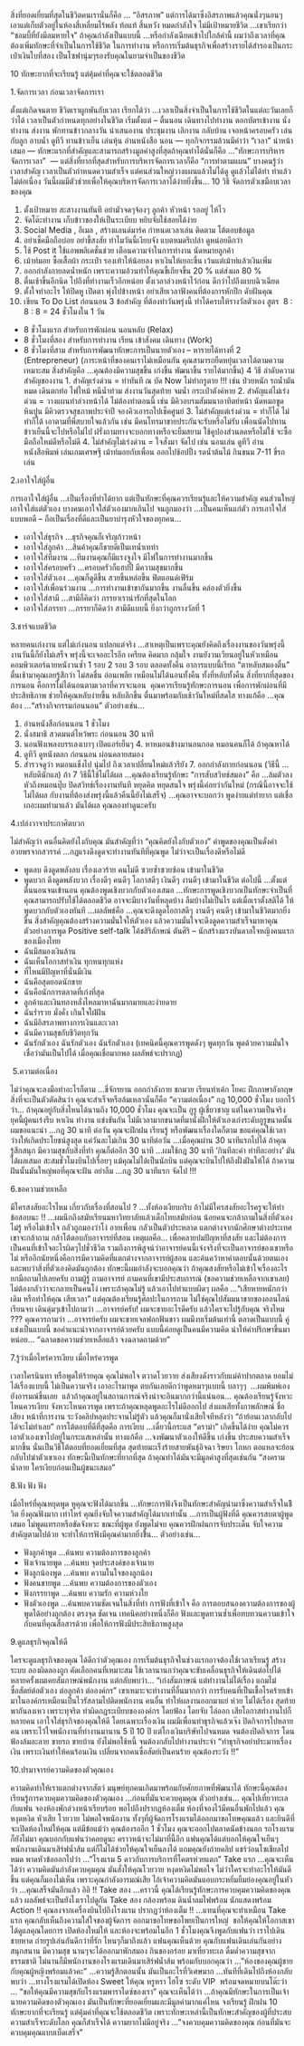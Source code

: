สิ่งที่ยอดเยี่ยมที่สุดในชีวิตคนเรานั่นก็คือ … “อิสรภาพ” แต่การได้มาซึ่งอิสรภาพแล้วคุณนั่งๆนอนๆ เอาแต่เก็บตัวอยู่ในห้องสี่เหลี่ยมไร้พลัง ท้อแท้ สิ้นหวัง หมดกำลังใจ ไม่มีเป้าหมายชีวิต …เขาเรียกว่า “ซอมบี้ที่ยังมีลมหายใจ”
ถ้าคุณกำลังเป็นแบบนี้ …หรือกำลังเฉียดเข้าไปใกล้คำนี้ ผมว่าถึงเวลาที่คุณต้องเพิ่มทักษะที่จำเป็นในการใช้ชีวิต ในการทำงาน หรือการเริ่มต้นธุรกิจเพื่อสร้างรายได้สำรองเป็นกระเป๋าเงินใบที่สอง เป็นโซฟานุ่มๆรองรับคุณในยามจำเป็นของชีวิต

10 ทักษะยากที่จะเรียนรู้ แต่คุ้มค่าที่คุณจะใช้ตลอดชีวิต


1.จัดการเวลา ก่อนเวลาจัดการเรา

ตั้งแต่เกิดจนตาย ชีวิตเราผูกพันกับเวลา เรียกได้ว่า …เวลาเป็นสิ่งจำเป็นในการใช้ชีวิตในแต่ละวันเลยก็ว่าได้ เวลาเป็นตัวกำหนดทุกอย่างในชีวิต เริ่มตั้งแต่ – ตื่นนอน เดินทางไปทำงาน ตอกบัตรเข้างาน นั่งทำงาน ส่งงาน พักทานข้าวกลางวัน นำเสนองาน ประชุมงาน เลิกงาน กลับบ้าน เจอหน้าครอบครัว เล่นกับลูก อาบน้ำ ดูทีวี ทานข้าวเย็น เล่นหุ้น อ่านหนังสือ นอน
— ทุกกิจกรรมล้วนมีคำว่า “เวลา” นำหน้าเสมอ —
ทักษะแรกที่สำคัญและสามารถสร้างมูลค่าสูงที่สุดถ้าคุณทำได้นั่นก็คือ …”ทักษะการบริหารจัดการเวลา”  — แต่สิ่งที่ยากที่สุดสำหรับการบริหารจัดการเวลาก็คือ “การทำตามแผน” บางคนรู้ว่าเวลาสำคัญ เวลาเป็นตัวกำหนดความสำเร็จ แต่คนส่วนใหญ่วางแผนแล้วไม่ได้ดู ดูแล้วไม่ได้ทำ ทำแล้วไม่ต่อเนื่อง วันนี้ผมมีตัวช่วยเพื่อให้คุณบริหารจัดการเวลาได้ง่ายยิ่งขึ้น…
10 วิธี จัดการตัวเขมือบเวลาของคุณ
1. ตั้งเป้าหมาย สะสางงานทันที อย่ามัวจดๆจ้องๆ ลูกค้า หัวหน้า รออยู่ ให้ไว
 2. จัดโต๊ะทำงาน เก็บข้าวของให้เป็นระเบียบ หยิบจับใช้สอยได้ง่าย
 3. Social Media , อีเมล , สร้างแลนด์มาร์ค กำหนดเวลาเล่น ติดตาม โต้ตอบข้อมูล
 4. อย่าเช็คมือถือบ่อย อย่าขี้สงสัย ทำไมวันนี้เงียบจัง แบตหมดรึเปล่า ดูหน่อยดีกว่า
 5. ใช้ Post it ใช้แอพพลิเคชั่นช่วย เตือนความจำในการทำงาน นัดหมายลูกค้า
 6. เม้าท์มอย ซื้อเสื้อผ้า กระเป๋า รองเท้าให้น้อยลง หาเงินให้เยอะขึ้น เว้นแต่เม้าท์แล้วเงินเพิ่ม
 7. ออกกำลังกายลดน้ำหนัก เพราะความอ้วนทำให้คุณขี้เกียจขึ้น 20 % แต่ส่งผล 80 %
 8. ตื่นเช้าขึ้นอีกนิด ไปถึงที่ทำงานเร็วอีกหน่อย ตั้งเวลาล่วงหน้าไว้ก่อน ดีกว่าไปถึงแบบฉิวเฉียด
 9. ตั้งใจทำอะไร ให้ปิดหู เปิดตา พุ่งไปข้างหน้า อย่าเสียเวลาฟังคนที่ต้องการหักปีก ดับฝันคุณ
 10. เขียน To Do List ก่อนนอน 3 ข้อสำคัญ ที่ต้องทำวันพรุ่งนี้ ทำได้ครบให้รางวัลตัวเอง
สูตร  8 : 8 : 8 = 24 ชั่วโมงใน 1 วัน
- 8 ชั่วโมงแรก สำหรับการพักผ่อน นอนหลับ (Relax)
- 8 ชั่วโมงที่สอง สำหรับการทำงาน เรียน เข้าสังคม เดินทาง (Work)
- 8 ชั่วโมงที่สาม สำหรับการพัฒนาทักษะการเป็นนายตัวเอง – หารายได้ทางที่ 2 (Entrepreneur)
(ภาระหน้าที่ของคนเราไม่เหมือนกัน คุณสามารถยืดหยุ่นเวลาได้ตามความเหมาะสม
 สิ่งสำคัญคือ …คุณต้องมีความสุขขึ้น เก่งขึ้น พัฒนาขึ้น รายได้มากขึ้น)
4 วิธี ลำดับความสำคัญของงาน
1. สำคัญเร่งด่วน = ทำทันที ณ บัด Now ไม่ทำกรูตาย !!!
 เช่น ป่วยหนัก รถน้ำมันหมด เดินตกท่อ ไฟไหม้ หนีน้ำท่วม ส่งงานวันสุดท้าย จมน้ำ กระเป๋าตังค์หาย
2. สำคัญแต่ไม่เร่งด่วน = วางแผนทำล่วงหน้าได้ ไม่ต้องทำตอนนี้
 เช่น มีคิวอบรมสัมมนาอาทิตย์หน้า นัดหมอขูดหินปูน มีคิวตรวจสุขภาพประจำปี จองคิวเอารถไปเช็คศูนย์
3. ไม่สำคัญแต่เร่งด่วน = ทำก็ได้ ไม่ทำก็ได้ เอาตามที่พี่สบายใจแล้วกัน
 เช่น มีคนโทรมาขายประกันจะรับหรือไม่รับ เพื่อนนัดไปทานข้าวเย็นนี้จะไปหรือไม่ไป ฝรั่งถามทางจะบอกทางหรือจะยิ้มสยาม ใช้คูปองส่วนลดหรือไม่ใช้ จะซื้อมือถือใหม่ดีหรือไม่ดี
4. ไม่สำคัญไม่เร่งด่วน = ใจสั่งมา จัดไป
 เช่น นอนเล่น ดูทีวี อ่านหนังสือพิมพ์ เล่นเกมเศรษฐี เม้าท์มอยกับเพื่อน ออกไปช้อปปิ้ง รดน้ำต้นไม้ กินขนม 7-11 ขี่รถเล่น

2.เอาใจใส่ผู้อื่น

การเอาใจใส่ผู้อื่น …เป็นเรื่องที่ทำได้ยาก แต่เป็นทักษะที่คุณควรเรียนรู้และให้ความสำคัญ คนส่วนใหญ่เอาใจใส่แต่ตัวเอง บางคนเอาใจใส่ตัวเองมากเกินไป จนถูกมองว่า …เป็นคนเห็นแก่ตัว การเอาใจใส่แบบพอดี – ถือเป็นเรื่องที่ดีและเป็นยาบำรุงหัวใจของทุกคน…
- เอาใจใส่ธุรกิจ …ธุรกิจคุณก็เจริญก้าวหน้า
- เอาใจใส่ลูกค้า …สินค้าคุณก็ขายดีเป็นเทน้ำเทท่า
- เอาใจใส่ทีมงาน …ทีมงานคุณก็มีแรงจูงใจ มีไฟในการทำงานมากขึ้น
- เอาใจใส่ครอบครัว …ครอบครัวก็แฮปปี้ มีความสุขมากขึ้น
- เอาใจใส่ตัวเอง …คุณก็ดูดีขึ้น สวยขึ้นหล่อขึ้น ฟิตแอนด์เฟิร์ม
- เอาใจใส่เพื่อนร่วมงาน …การทำงานเข้าขากันมากขึ้น งานลื่นขึ้น คล่องตัวยิ่งขึ้น
- เอาใจใส่สามี …สามีก็คิดว่า ภรรยาเราน่ารักที่สุดในโลก
- เอาใจใส่ภรรยา …ภรรยาก็คิดว่า สามีดีแบบนี้ ยิ่งกว่าถูกรางวัลที่ 1

3.ชาร์จแบตชีวิต

หลายคนเก่งงาน แต่ไม่เก่งนอน แปลกแต่จริง …สาเหตุเป็นเพราะคุณยังคิดถึงเรื่องงานของวันพรุ่งนี้ งานวันนี้ก็ยังไม่เสร็จ พรุ่งนี้จะเจออะไรอีก เครียด คิดมาก กลุ้มใจ งานยังวนเวียนอยู่ในหัวเหมือนคอมพิวเตอร์ฉายหนังวนซ้ำ 1 รอบ 2 รอบ 3 รอบ ตลอดทั้งคืน
อาการแบบนี้เรียก “ตาหลับสมองตื่น” ตื่นเช้ามาคุณเลยรู้สึกว่า ไม่สดชื่น อ่อนเพลีย เหมือนไม่ได้นอนทั้งคืน ทั้งที่หลับทั้งคืน
สิ่งที่ยากที่สุดของการนอน คือการไม่ได้นอนตามเวลาที่ควรจะนอน  คุณควรเรียนรู้ทักษะการนอน เพื่อการพักผ่อนที่มีประสิทธิภาพ ช่วยให้คุณหลับง่ายขึ้น หลับลึกขึ้น ตื่นมาพร้อมกับเช้าวันใหม่ที่สดใส
ทางแก้คือ …คุณต้อง …“สร้างกิจกรรมก่อนนอน” ตัวอย่างเช่น…
1. อ่านหนังสือก่อนนอน 1 ชั่วโมง
 2. นั่งสมาธิ สวดมนต์ไหว้พระ ก่อนนอน 30 นาที
 3. นอนฟังเพลงบรรเลงเบาๆ เปิดแอร์เย็นๆ
 4. หาหมอนข้างมานอนกอด หมอนคนก็ได้ ถ้าคุณหาได้
 5. ดูทีวี ดูหนังตลก ก่อนนอน ผ่อนคลายสมอง
 6. สำรวจดูว่า หมอนแข็งไป นุ่มไป ถึงเวลาเปลี่ยนใหม่แล้วรึยัง
 7. ออกกำลังกายก่อนนอน (วิธีนี้ …หลับดีนักแล)
ถ้า 7 วิธีนี้ใช้ไม่ได้ผล …คุณต้องเรียนรู้ทักษะ “การสับสวิทช์สมอง” คือ …ล้มตัวลง หัวถึงหมอนปุ๊บ ปิดสวิทช์เรื่องงานทันที หยุดคิด หยุดสนใจ พรุ่งนี้ค่อยว่ากันใหม่ (กรณีนี้อาจจะใช้ไม่ได้ผล กับงานที่ต้องส่งพรุ่งนี้แล้วคืนนี้ยังไม่เสร็จ) …คุณอาจจะบอกว่า พูดง่ายแต่ทำยาก แต่เชื่อเถอะผมทำมาแล้ว มันได้ผล คุณลองทำดูนะครับ

4.เปล่งวาจาประกาศิตบวก

ไม่สำคัญว่า คนอื่นคิดยังไงกับคุณ มันสำคัญที่ว่า “คุณคิดยังไงกับตัวเอง” คำพูดของคุณเป็นดั่งคำอวยพรจากสวรรค์ …กฎแรงดึงดูดจะทำงานทันทีที่คุณพูด ไม่ว่าจะเป็นเรื่องดีหรือไม่ดี
- พูดลบ ดึงดูดพลังลบ เรื่องเลวร้าย คนไม่ดี ซวยซ้ำซวยซ้อน เข้ามาในชีวิต
- พูดบวก ดึงดูดพลังบวก เรื่องดีๆ คนดีๆ โอกาสดีๆ เงินดีๆ งานดีๆ เข้ามาในชีวิต
ต่อไปนี้ …ตั้งแต่ตื่นนอนจนเข้านอน คุณต้องพูดเชิงบวกกับตัวเองเสมอ …ทักษะการพูดเชิงบวกเป็นทักษะจำเป็นที่คุณสามารถปรับใช้ได้ตลอดชีวิต อาจจะมีบางวันที่หลุดบ้าง ลืมบ้างไม่เป็นไร แต่เมื่อเราตั้งสติได้ ให้พูดบวกกับตัวเองทันที …ผลลัพธ์คือ …คุณจะดึงดูดโอกาสดีๆ งานดีๆ คนดีๆ เข้ามาในชีวิตมากยิ่งขึ้น สิ่งสำคัญคุณต้องสร้างความมั่นใจให้ตัวเอง แล้วความมั่นใจจะดึงดูดความสำเร็จมาหาคุณ
ตัวอย่างการพูด Positive self-talk โค้ชสิริลักษณ์ ตันศิริ – นักสร้างแรงบันดาลใจหญิงคนแรกของเมืองไทย
- ฉันมีสมองเงินล้าน
- ฉันเห็นโอกาสทำเงิน ทุกหนทุกแห่ง
- ที่ไหนมีปัญหาที่นั่นมีเงิน
- ฉันคือสุดยอดนักขาย
- ฉันคือนักการตลาดที่เก่งที่สุด
- ลูกค้าและเงินทองหลั่งไหลมาหาฉันมากมายและง่ายดาย
- ฉันร่ำรวย มั่งคั่ง เกินใจใฝ่ฝัน
- ฉันมีอิสรภาพทางการเงินและเวลา
- ฉันมีความสุขกับชีวิตทุกวัน
- ฉันรักตัวเอง ฉันรักตัวเอง ฉันรักตัวเอง
(เทคนิคนี้คุณควรพูดดังๆ พูดทุกวัน พูดด้วยความมั่นใจ เชื่อว่ามันเป็นไปได้ เมื่อคุณเชื่อมากพอ ผลลัพธ์จะปรากฏ)

 5.ความต่อเนื่อง 

ไม่ว่าคุณจะลงมือทำอะไรก็ตาม …ขี่จักรยาน ออกกำลังกาย ชกมวย เรียนทำเค้ก โยคะ ฝึกภาษาอังกฤษ สิ่งที่จะเป็นตัวตัดสินว่า คุณจะสำเร็จหรือล้มเหลวนั่นก็คือ “ความต่อเนื่อง”
กฎ 10,000 ชั่วโมง บอกไว้ว่า…
 ถ้าคุณอยู่กับสิ่งไหนได้นานถึง 10,000 ชั่วโมง คุณจะเป็น กูรู ผู้เชี่ยวชาญ
แต่ในความเป็นจริง ยุคนี้ผู้คนเร่งรีบ หาเงิน ทำงาน แข่งขันกัน
 ไม่มีเวลามากขนาดที่มานั่งฝึกให้ตัวเองเก่งระดับกูรูขนาดนั้น
ผมขอแนะนำ …กฎ 30 นาที ต่อวัน
คุณจะฝึกฝน เรียนรู้ หรือพัฒนาเรื่องใดก็ตาม ขอแค่คุณใช้เวลาว่างให้เกิดประโยชน์สูงสุด แค่วันละไม่เกิน 30 นาทีต่อวัน …เมื่อคุณผ่าน 30 นาทีแรกไปได้ ถ้าคุณรู้สึกสนุก มีความสุขกับสิ่งที่ทำ คุณก็ต่ออีก 30 นาที …ผมใช้กฎ 30 นาที ‘กินทีละคำ ทำทีละอย่าง’ มันได้ผลเสมอ สะสมชั่วโมงบินไปเรื่อยๆ แม้คุณไม่ได้เป็นนักบิน แต่คุณจะบินไปให้ถึงฝั่งฝันให้ได้ ถ้าความฝันนั้นมันใหญ่พอที่คุณจะฝัน
อย่าลืม …กฎ 30 นาทีแรก จัดไป !!!

6.ขอความช่วยเหลือ

มีใครสงสัยอะไรไหม เกี่ยวกับเรื่องที่สอนไป ? …ทั้งห้องเงียบกริบ ถ้าไม่มีใครสงสัยอะไรครูจะให้ทำข้อสอบนะ !! …ผมนึกถึงสมัยเรียนมหาวิทยาลัยแล้วเด็กไทยสมัยก่อน น้อยคนจะกล้าถามในสิ่งที่ตัวเองไม่รู้ หรือไม่เข้าใจ กลัวถูกมองว่าโง่ อายเพื่อน กลัวเป็นตัวประหลาด แตกต่างจากนักศึกษาต่างประเทศ เขาจะกล้าถาม กล้าโต้ตอบกับอาจารย์ที่สอน เหตุผลคือ…
เพื่อคลายปมปัญหาที่สงสัย และไม่ต้องการเป็นคนที่เข้าใจอะไรผิดๆไปชั่วชีวิต รวมถึงการพิสูจน์ว่าอาจารย์คนนี้เจ๋งจริงที่จะเป็นอาจารย์ของเขาหรือไม่ หรืออีกนัยหนึ่งคือการมีความคิดที่แตกต่างจากอาจารย์ผู้สอน และค้นคว้าหาคำตอบนั้นด้วยตนเอง และพบว่าสิ่งที่ตัวเองคิดมันถูกต้อง
ทักษะนี้ผมกำลังจะบอกคุณว่า ถ้าคุณสงสัยหรือไม่เข้าใจเรื่องอะไร ยกมือถามไปเลยครับ ถามผู้รู้ ถามอาจารย์ ถามคนที่เขามีประสบการณ์ (ขอความช่วยเหลือจากเขาเลย) ไม่ต้องกลัวว่าจะกลายเป็นคนโง่
เพราะถ้าคุณไม่รู้ แล้วเอาไปทำแบบผิดๆ ผลคือ …“เสียหายหนักกว่าเดิม หรือทำให้คุณ เสียเวลา”
แต่คุณต้องเรียนรู้ศิลปะในการถาม ไม่ใช่คุณไปสัมมนาขายของออนไลน์ เรียนจบ เดินดุ่มๆเข้าไปถามว่า …อาจารย์ครับ! ผมจะขายอะไรดีครับ แล้วใครจะไปรู้กับคุณ จริงไหม ??? คุณควรถามว่า …อาจารย์ครับ ผมจะขายเจลฟอกฟันขาว ผมมีงบเริ่มต้นเท่านี้ ตลาดเป็นแบบนี้ คู่แข่งเป็นแบบนี้ ขอคำแนะนำจากอาจารย์ด้วยครับ แบบนี้ค่อยดูเป็นคนมีความคิด น่าให้คำปรึกษาขึ้นมาหน่อย…
“ฉลาดขอความช่วยเหลือแล้ว จงฉลาดถามด้วย”

7.รู้ว่าเมื่อไหร่ควรเงียบ เมื่อไหร่ควรพูด

เวลาใครนินทา หรือพูดให้ร้ายคุณ คุณไม่พอใจ ตวาดโวยวาย ส่งเสียงดังราวกับแม่ค้าปากตลาด ยอมไม่ได้เรื่องแบบนี้ ไม่เป็นความจริง เอาอะไรมาพูด ตบกันเลยดีกว่าพูดหมาๆแบบนี้ บลาๆๆ  …ผมพิมพ์เองยังอารมณ์ขึ้นเลย  แล้วถ้าคุณอยู่ในสถานการณ์จริงน่าจะอินมากกว่านี้แน่นอน…
คุณต้องเรียนรู้จังหวะไหนควรเงียบ จังหวะไหนควรพูด เพราะถ้าคุณหลุดพูดอะไรไม่ดีออกไป ส่งผลเสียทั้งภาพลักษณ์ ชื่อเสียง หน้าที่การงาน ระวังคลิปหลุดประจานไม่รู้ตัว แล้วคุณก็มานั่งเสียใจทีหลังว่า “ถ้าย้อนเวลากลับไปได้จะไม่ทำเลย”
การโต้ตอบที่ดีที่สุดคือ การเงียบ …เดี๋ยวนี้กระแส “ดราม่า” เกิดขึ้นได้ง่าย คุณไม่ควรเอาตัวเองเขาไปอยู่ในกระแสเหล่านั้น
ทางแก้คือ …จงพัฒนาตัวเองให้ดีขึ้น เก่งขึ้น ประสบความสำเร็จมากขึ้น นั่นเป็นวิธีโต้ตอบที่ยอดเยี่ยมที่สุด สุดท้ายมะเร็งร้ายสายพันธุ์อิจฉา ริษยา โกหก ตอแหลจะย้อนกลับไปฆ่าตัวเขาเอง ทักษะนี้เป็นทักษะที่ยากที่สุด ถ้าคุณทำได้มันจะมีมูลค่าสูงที่สุดเช่นกัน
“สงครามน้ำลาย ใครเงียบก่อนเป็นผู้ชนะเสมอ”

8.ฟัง ฟัง ฟัง

เมื่อไหร่ที่คุณหยุดพูด หูคุณจะฟังได้มากขึ้น …ทักษะการฟังจึงเป็นทักษะสำคัญนำมาซึ่งความสำเร็จในชีิวิต ยิ่งคุณฟังมาก เท่าไหร่ คุณยิ่งจับใจความสำคัญได้มากเท่านั้น …การเป็นผู้ฟังที่ดี คุณควรสบตาผู้พูดเสมอ ไม่พูดแทรกหรือขัดจังหวะ ขณะที่ผู้พูด ยังพูดไม่จบ คุณควรฝึกฝนการจับประเด็น จับใจความสำคัญตามไปด้วย จะทำให้การฟังมีคุณค่ามากยิ่งขึ้้น…
ตัวอย่างเช่น…
- ฟังลูกค้าพูด …ค้นพบ ความต้องการของลูกค้า
- ฟังเจ้านายพูด …ค้นพบ จุดประสงค์ของเจ้านาย
- ฟังลูกน้องพูด …ค้นพบ ความในใจของลูกน้อง
- ฟังคนขายพูด …ค้นพบ ความต้องการของตัวเอง
- ฟังภรรยาพูด …ค้นพบ ความรัก ความห่วงใย
- ฟังตัวเองพูด …ค้นพบความชัดเจนในสิ่งที่ทำ
การฟังที่เข้าใจ คือ การตอบสนองความต้องการของผู้พูดได้อย่างถูกต้อง ตรงจุด ชัดเจน
 เทคนิคอย่างหนึ่งก็คือ ฟังและพูดทวนซ้ำเพื่อทบทวนความเข้าใจกับคนที่คุณสื่อสารด้วย เพื่อให้การฟังมีประสิทธิภาพสูงสุด

9.ดูแลธุรกิจคุณให้ดี

ใครจะดูแลธุรกิจของคุณ ได้ดีกว่าตัวคุณเอง การเริ่มต้นธุรกิจในช่วงแรกอาจต้องใช้เวลาเรียนรู้ สร้างระบบ ลองผิดลองถูก คัดเลือกคนที่เหมาะสม ใช้เวลานานกว่าคุณจะขับเคลื่อนธุรกิจให้เดินต่อไปได้ หลายครั้งผมเคยสัมภาษณ์พนักงาน แต่กลับพบว่า…
“เก่งสัมภาษณ์ แต่ทำงานไม่ได้เรื่อง แถมไม่ซื่อสัตย์ต่อตัวเอง ต่อลูกค้า ต่อองค์กร” เขาเหมาะจะทำงานที่อื่นมากกว่า การรับคนที่เป็นเชื้อโรคร้ายเข้ามาในองค์กรเหมือนเป็นไวรัสลามไปติดพนักงาน คนอื่น ทำให้ผลงานออกมาแย่ ห่วย ไม่ได้เรื่อง สุดท้ายพากันลงเหว เพราะทุจริต ทำผิดกฎระเบียบขององค์กร โดยฟ้อง โดยจับ ไล่ออก เสียโอกาสทำงานไปก็หลายคน
เอาใจใส่ธุรกิจของคุณให้ดี โดยเฉพาะเรื่องเงิน ผมมีเพื่อนทำธุรกิจแล้วเจ๊ง ปิดกิจการไปหลายคน เพราะไว้ใจพนักงานที่ทำงานมานาน 5 ปี 10 ปี แต่โกงเงินบริษัทไปจนหมด จนต้องปิดกิจการ โดนฟ้องล้มละลาย ขายรถ ขายบ้าน ยังไม่พอใช้หนี้ จนต้องกลับไปทำงานประจำ
“ทำธุรกิจอย่าประมาทเรื่องเงิน เพราะเงินทำให้คนร้อนเงิน เปลี่ยนจากคนซื่อสัตย์เป็นคนร้าย คุณต้องระวัง !!”

10.ปรมาจารย์ความคิดของตัวคุณเอง

ความคิดทำให้เราแตกต่างจากสัตว์ มนุษย์ทุกคนเกิดมาพร้อมกับศักยภาพที่พัฒนาได้ ทักษะนี้คุณต้องเรียนรู้การควบคุมความคิดของตัวคุณเอง …ก่อนที่มันจะควบคุมคุณ
ตัวอย่างเช่น…
คุณไปเที่ยวทะเลกับแฟน จองห้องพักล่วงหน้าเรียบร้อย พอไปถึงปรากฏห้องเต็ม ห้องที่จองไว้มีคนอื่นพักไปแล้ว คุณหงุดหงิด หัวเสีย โวยวาย ไม่พอใจพนักงาน ทั้งๆที่ผู้จัดการโรงแรมได้ออกมาขอโทษคุณแล้ว และยินดีที่จะเปิดห้องใหม่ให้คุณ แต่มีข้อแม้ว่า คุณต้องรออีก 1 ชั่วโมง คุณจะออกไปตลาดนัดข้างนอก รถโรงแรมก็ยังไม่มา คุณบอกกับแฟนว่าคอยดูนะ คราวหน้าจะไม่มาที่นี้อีก แฟนคุณได้แต่บอกให้คุณใจเย็นๆ พนักงานเดินมาเสิร์ฟน้ำส้ม แต่ก็ไม่ได้ช่วยให้คุณใจเย็นลงได้ แถมคุณยังถ่ายคลิป แชร์ว่อนโซเชียลไปหมด พาดหัวข้อออกไปว่า …”โรงแรม 5 ดาวกับการบริการที่โคตรห่วยแตก”
Take แรก …คุณจะเห็นได้ว่า ความคิดมันกำลังควบคุมคุณ มันสั่งให้คุณโวยวาย หงุดหงิดไม่พอใจ ไม่ว่าใครจะทำอะไรให้มันดีขึ้น แต่คุณก็มองไม่เห็น เพราะคุณกำลังอารมณ์เสีย ไอ้เจ้าความคิดมันแอบกระหยิ่มยิ้มย่องคุณอยู่ในหัวว่า …คุณเสร็จมันอีกแล้ว อิอิ !!
Take สอง …คราวนี้ คุณได้เรียนรู้ทักษะการควบคุมความคิดของคุณแล้ว ผลลัพธ์จะเป็นยังไงเราไปดูกัน
Take สอง กล้องพร้อม ดินน้ำลมไฟพร้อม นักแสดงพร้อม Action !!
คุณลงจากเครื่องบินไปถึงโรงแรม ปรากฏว่าห้องเต็ม !! …แทนที่คุณจะทำเหมือน Take แรก คุณกลับเห็นถึงความใส่ใจของผู้จัดการ ออกมาขอโทษขอโพยเป็นการใหญ่  ขอให้คุณให้โอกาสเขาได้ดูแลคุณโดยการ เปิดห้องใหม่ให้ และห้องจะพร้อมในอีก 1 ชั่วโมงคุณจึงพูดกับแฟนว่า เราไปเดินชายหาด ถ่ายรูปเล่นกันดีกว่าที่รัก ไหนๆก็มาถึงแล้ว แฟนคุณเห็นด้วย คุณกับแฟนเดินเล่นกันอย่างสนุกสนาน
มีความสุข นานๆจะได้ออกมาพักสมอง กินของอร่อย มาเที่ยวทะเล ดื่มด่ำความสุขจากธรรมชาติ ไม่นานก็มีพนักงานของโรงแรมเดินมาเสิร์ฟน้ำส้ม พร้อมกับบอกคุณว่า …”ห้องของคุณผู้ชายกับคุณผู้หญิงพร้อมแล้วคะ” …ความรู้สึกตอนนั้น มันเป็นอะไรที่วิเศษมาก …ทันทีที่เดินไปถึงห้องกลับพบว่า …ทางโรงแรมได้เปิดห้อง Sweet ให้คุณ หรูหรา ไฮโซ ระดับ VIP  พร้อมจดหมายบนโต๊ะว่า … “ขอให้คุณมีความสุขกับโรงแรมพาราไดซ์ของเรา”
คุณจะเห็นได้ว่า …ถ้าคุณมีทักษะในการเป็นเจ้านายความคิดของตัวคุณเอง มันเป็นทักษะที่ยอดเยี่ยมและมีมูลค่ามากแค่ไหน
 จงเรียนรู้ ฝึกฝน 10 ทักษะยากที่จะเรียนรู้ แต่คุ้มค่าที่คุณจะใช้ตลอดชีวิต เพราะทักษะเหล่านี้เป็นทักษะสำคัญของผู้ที่ประสบความสำเร็จระดับโลก คุณก็สำเร็จได้ ความยากไม่มีอยู่จริง …”จงควบคุมความคิดของคุณ ก่อนที่มันจะควบคุมคุณแบบเบ็ดเสร็จ”